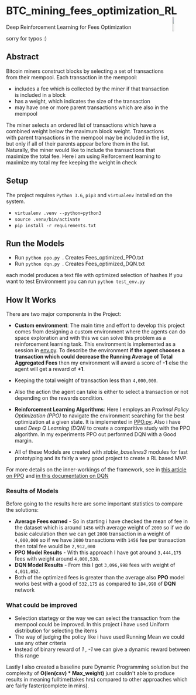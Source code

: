 # BTC_mining_fees_optimization_RL <img align="right" width="10%" src="https://s3.envato.com/files/230419052/preview.jpg">
Deep Reinforcement Learning for Fees Optimization

sorry for typos :) 
## Abstract

Bitcoin miners construct blocks by selecting a set of transactions from their mempool. Each transaction in the mempool: 

* includes a fee which is collected by the miner if that transaction is included in a block 
* has a weight, which indicates the size of the transaction 
* may have one or more parent transactions which are also in the mempool 

The miner selects an ordered list of transactions which have a combined weight below the maximum block weight. Transactions with parent transactions in the mempool may be included in the list, but only if all of their parents appear before them in the list. Naturally, the miner would like to include the transactions that maximize the total fee.
Here i am using Reiforcement learning to maximize my total my fee keeping the weight in check


## Setup
The project requires `Python 3.6`, `pip3` and `virtualenv` installed on the system.

*  `virtualenv .venv --python=python3`
*  `source .venv/bin/activate`
*  `pip install -r requirements.txt`

## Run the Models

*  Run `python ppo.py `. Creates Fees_optimized_PPO.txt
*  Run `python dqn.py `. Creates Fees_optimized_DQN.txt

each model produces a text file with optimized selection of hashes
If you want to test Environment you can run `python test_env.py`

## How It Works
There are two major components in the Project: 

* **Custom environment**: The main time and effort to develop this project comes from designing a custom environment where the agents can do space exploration and with this we can solve this problem as a reinforcement learning task. This environment is implemented as a session in [env.py](BTC_mining_fees_optimization_RL/env.py). To describe the environment **if the agent chooses a transaction which could decrease the Running Average of Total Aggregated Fees** then my environment will award a score of **-1** else the agent will get a reward of **+1**. 
* Keeping the total weight of transaction less than `4,000,000`.
* Also the action the agent can take is either to select a transaction or not depending on the rewards condition.

* **Reinforcement Learning Algorithms**: Here I employs an *Proximal Policy Optimization (PPO)* to navigate the environment searching for the best optimization at a given state. It is implemented in [PPO.py](BTC_mining_fees_optimization_RL/PPO.py). Also i have used *Deep Q Learning (DQN)* to create a comparitive study with the PPO algorithm. In my experiments PPO out performed DQN with a Good margin.
* All of these Models are created with *stable_baselines3* modules for fast prototyping and its fairly a very good project to create a RL based MVP.

For more details on the inner-workings of the framework, see in [this article on PPO](https://openai.com/blog/openai-baselines-ppo) and [in this documentation on DQN](https://pytorch.org/tutorials/intermediate/reinforcement_q_learning.html)

### Results of Models
Before going to the results here are some important statistics to compare the solutions:
* **Average Fees earned** - So in starting i have checked the mean of fee in the dataset which is around `1456` with average weight of `2000` so if we do basic calculation then we can get `2000` transaction in a weight of `4,000,000` so if we have `2000` transactions with `1456` fee per transaction then total fee would be `2,912,000` 
* **PPO Model Results** - With this approach I have got around `3,444,175` fees with weight around `4,000,538`.
* **DQN Model Results** - From this I got `3,096,998` fees with weight of `4,011,052`.
* Both of the optimized fees is greater than the average also **PPO** model works best with a good of `532,175` as compared to `184,998` of **DQN** network

### What could be improved
* Selection startegy or the way we can select the transaction from the mempool could be improved. In this project i have used Uniform distribution for selecting the items
* The way of judging the policy like i have used Running Mean we could use any other criteria
* Instead of binary reward of *1* , *-1* we can give a dynamic reward between this range

Lastly I also created a baseline pure Dynamic Programming solution but the complexity of **O(len(csv) * Max_weight)** just couldn't able to produce results in meaning fulltime(takes hrs) compared to other approaches which are fairly faster(complete in mins). 
